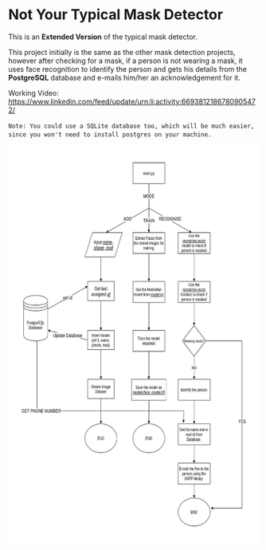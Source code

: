 # Not Your Typical Mask Detector

This is an **Extended Version** of the typical mask detector. 

This project initially is the same as the other mask detection projects, however after checking for a mask, if a person is not wearing a mask, it uses face recognition to identify the person and gets his details from the **PostgreSQL** database and e-mails him/her an acknowledgement for it.

Working Video: https://www.linkedin.com/feed/update/urn:li:activity:6693812186780905472/

`Note: You could use a SQLite database too, which will be much easier, since you won't need to install postgres on your machine.`

<img alt="Description" width="700" height='800' src="Mask Project Flow.jpg">
